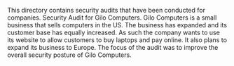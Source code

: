 This directory contains security audits that have been conducted for companies.
Security Audit for Gilo Computers. Gilo Computers is a small business that sells computers in the US. The business has expanded and its customer base has equally increased. As such the company wants to use its website to allow customers to buy laptops and pay online. It also plans to expand its business to Europe. The focus of the audit was to improve the overall security posture of Gilo Computers.
